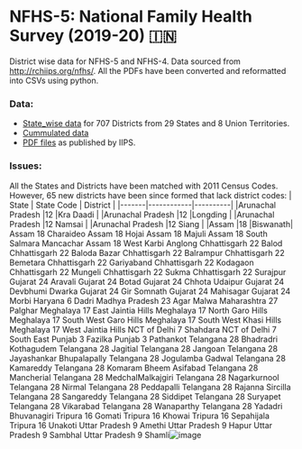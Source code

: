 # NFHS-5: National Family Health Survey (2019-20) 🇮🇳
District wise data for NFHS-5 and NFHS-4. Data sourced from http://rchiips.org/nfhs/. All the PDFs have been converted and reformatted into CSVs using python.

### Data:
- [State_wise data](https://github.com/SaiSiddhardhaKalla/NFHS/tree/main/_states) for 707 Districts from 29 States and 8 Union Territories.
- [Cummulated data](India.csv) 
- [PDF files](https://github.com/SaiSiddhardhaKalla/NFHS/tree/main/pdfs) as published by IIPS.

### Issues:
All the States and Districts have been matched with 2011 Census Codes. However, 65 new districts have been since formed that lack district codes:
| State | State Code | District |
|-------|------------|----------|
|Arunachal Pradesh	|12	|Kra Daadi |
|Arunachal Pradesh	|12	|Longding |
|Arunachal Pradesh	|12	Namsai |
|Arunachal Pradesh	|12	Siang |
|Assam	|18	|Biswanath|
Assam	18	Charaideo
Assam	18	Hojai
Assam	18	Majuli
Assam	18	South Salmara Mancachar
Assam	18	West Karbi Anglong
Chhattisgarh 	22	Balod
Chhattisgarh 	22	Baloda Bazar 
Chhattisgarh 	22	Balrampur 
Chhattisgarh 	22	Bemetara
Chhattisgarh 	22	Gariyaband
Chhattisgarh 	22	Kodagaon
Chhattisgarh 	22	Mungeli
Chhattisgarh 	22	Sukma
Chhattisgarh 	22	Surajpur
Gujarat	24	Aravali
Gujarat	24	Botad
Gujarat	24	Chhota Udaipur
Gujarat	24	Devbhumi Dwarka
Gujarat	24	Gir Somnath
Gujarat	24	Mahisagar
Gujarat	24	Morbi
Haryana	6	Dadri
Madhya Pradesh	23	Agar Malwa
Maharashtra	27	Palghar
Meghalaya	17	East Jaintia Hills
Meghalaya	17	North Garo Hills
Meghalaya	17	South West Garo Hills
Meghalaya	17	South West Khasi Hills
Meghalaya	17	West Jaintia Hills
NCT of Delhi	7	Shahdara
NCT of Delhi	7	South East
Punjab	3	Fazilka
Punjab	3	Pathankot
Telangana	28	Bhadradri Kothagudem
Telangana	28	Jagitial
Telangana	28	Jangoan
Telangana	28	Jayashankar Bhupalapally
Telangana	28	Jogulamba Gadwal
Telangana	28	Kamareddy
Telangana	28	Komaram Bheem Asifabad
Telangana	28	Mancherial
Telangana	28	MedchalMalkajgiri
Telangana	28	Nagarkurnool
Telangana	28	Nirmal
Telangana	28	Peddapalli
Telangana	28	Rajanna Sircilla
Telangana	28	Sangareddy
Telangana	28	Siddipet
Telangana	28	Suryapet
Telangana	28	Vikarabad
Telangana	28	Wanaparthy
Telangana	28	Yadadri Bhuvanagiri
Tripura	16	Gomati
Tripura	16	Khowai
Tripura	16	Sepahijala
Tripura	16	Unakoti
Uttar Pradesh	9	Amethi
Uttar Pradesh	9	Hapur
Uttar Pradesh	9	Sambhal
Uttar Pradesh	9	Shamli![image](https://user-images.githubusercontent.com/53157278/158801752-cca65904-a406-41f5-923e-0e9a1dded48b.png)


